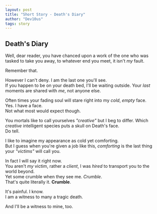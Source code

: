 ```yaml
---
layout: post
title: "Short Story - Death's Diary"
author: "Dev10us"
tags: story
---
```


## Death's Diary

Well, dear reader, you have chanced upon a work of the one who was tasked to take you away, to whatever end you meet, it isn't _my_ fault. 

Remember that.

However I can't deny. I am the last one you'll see.\
If you happen to be on your death bed, I'll be waiting outside. Your _last_ moments are shared with _me_, not anyone else. 

Often times your fading soul will stare right into my _cold_, _empty_ face. \
Yes. I have a face.\
Not what most would expect though.

You mortals like to call yourselves _"creative"_ but I beg to differ. Which _creative_ intelligent species puts a skull on Death's face. \
Do tell.

I like to imagine my appearance as cold yet comforting.\
But I guess when you're given a job like this, _comforting_ is the last thing your _"victims"_ will call you.

In fact I will say it right now.\
You aren't _my_ victim, rather a _client_, I was _hired_ to transport you to the world beyond.\
Yet some crumble when they see me. *Crumble*. \
That's quite literally it. **Crumble**. 

It's painful. I know. \
I am a witness to many a tragic death. 

And I'll be a witness to mine, too.
